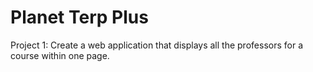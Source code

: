 # Planet Terp Plus

Project 1: Create a web application that displays all the professors for a course within one page.
